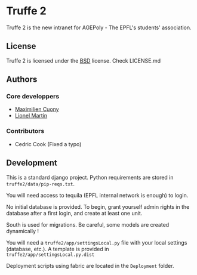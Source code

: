 Truffe 2
========

Truffe 2 is the new intranet for AGEPoly - The EPFL's students' association.

## License

Truffe 2 is licensed under the [BSD](http://opensource.org/licenses/BSD-2-Clause) license. Check LICENSE.md

## Authors

### Core developpers

* [Maximilien Cuony](https://github.com/the-glu)
* [Lionel Martin](https://github.com/lionel-martin)

### Contributors

* Cedric Cook (Fixed a typo)

## Development

This is a standard django project. Python requirements are stored in `truffe2/data/pip-reqs.txt`.

You will need access to tequila (EPFL internal network is enough) to login.

No initial database is provided. To begin, grant yourself admin rights in the database after a first login, and create at least one unit.

South is used for migrations. Be careful, some models are created dynamically !

You will need a `truffe2/app/settingsLocal.py` file with your local settings (database, etc.). A template is provided in `truffe2/app/settingsLocal.py.dist`

Deployment scripts using fabric are located in the `Deployment` folder.
